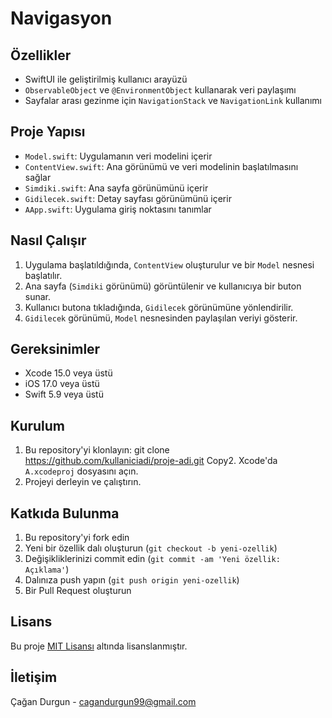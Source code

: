 # Navigasyon

## Özellikler

- SwiftUI ile geliştirilmiş kullanıcı arayüzü
- `ObservableObject` ve `@EnvironmentObject` kullanarak veri paylaşımı
- Sayfalar arası gezinme için `NavigationStack` ve `NavigationLink` kullanımı

## Proje Yapısı

- `Model.swift`: Uygulamanın veri modelini içerir
- `ContentView.swift`: Ana görünümü ve veri modelinin başlatılmasını sağlar
- `Simdiki.swift`: Ana sayfa görünümünü içerir
- `Gidilecek.swift`: Detay sayfası görünümünü içerir
- `AApp.swift`: Uygulama giriş noktasını tanımlar

## Nasıl Çalışır

1. Uygulama başlatıldığında, `ContentView` oluşturulur ve bir `Model` nesnesi başlatılır.
2. Ana sayfa (`Simdiki` görünümü) görüntülenir ve kullanıcıya bir buton sunar.
3. Kullanıcı butona tıkladığında, `Gidilecek` görünümüne yönlendirilir.
4. `Gidilecek` görünümü, `Model` nesnesinden paylaşılan veriyi gösterir.

## Gereksinimler

- Xcode 15.0 veya üstü
- iOS 17.0 veya üstü
- Swift 5.9 veya üstü

## Kurulum

1. Bu repository'yi klonlayın:
git clone https://github.com/kullaniciadi/proje-adi.git
Copy2. Xcode'da `A.xcodeproj` dosyasını açın.
3. Projeyi derleyin ve çalıştırın.

## Katkıda Bulunma

1. Bu repository'yi fork edin
2. Yeni bir özellik dalı oluşturun (`git checkout -b yeni-ozellik`)
3. Değişikliklerinizi commit edin (`git commit -am 'Yeni özellik: Açıklama'`)
4. Dalınıza push yapın (`git push origin yeni-ozellik`)
5. Bir Pull Request oluşturun

## Lisans

Bu proje [MIT Lisansı](LICENSE) altında lisanslanmıştır.

## İletişim

Çağan Durgun - cagandurgun99@gmail.com

